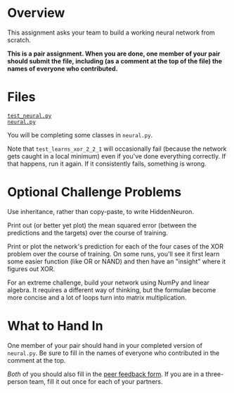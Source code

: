 # Overview
This assignment asks your team to build a working neural network from scratch.

**This is a pair assignment. When you are done, one member of your pair should submit the file, including (as a comment at the top of the file) the names of everyone who contributed.**

# Files
[`test_neural.py`](../test/test_neural.py)  
[`neural.py`](../src/neural.py)

You will be completing some classes in `neural.py`.

Note that `test_learns_xor_2_2_1` will occasionally fail (because the network gets caught in a local minimum) even if you've done everything correctly. If that happens, run it again. If it consistently fails, something is wrong.

# Optional Challenge Problems
Use inheritance, rather than copy-paste, to write HiddenNeuron.

Print out (or better yet plot) the mean squared error (between the predictions and the targets) over the course of training.

Print or plot the network's prediction for each of the four cases of the XOR problem over the course of training. On some runs, you'll see it first learn some easier function (like OR or NAND) and then have an "insight" where it figures out XOR.

For an extreme challenge, build your network using NumPy and linear algebra. It requires a different way of thinking, but the formulae become more concise and a lot of loops turn into matrix multiplication.

# What to Hand In
One member of your pair should hand in your completed version of `neural.py`. Be sure to fill in the names of everyone who contributed in the comment at the top.

*Both* of you should also fill in the [peer feedback form](https://docs.google.com/forms/d/e/1FAIpQLSe83mXCj-epu2kQ6LGW57OdCpSK5oZLgQHd7J5Nnx5MxYSsFQ/viewform?usp=sharing). If you are in a three-person team, fill it out once for each of your partners.
